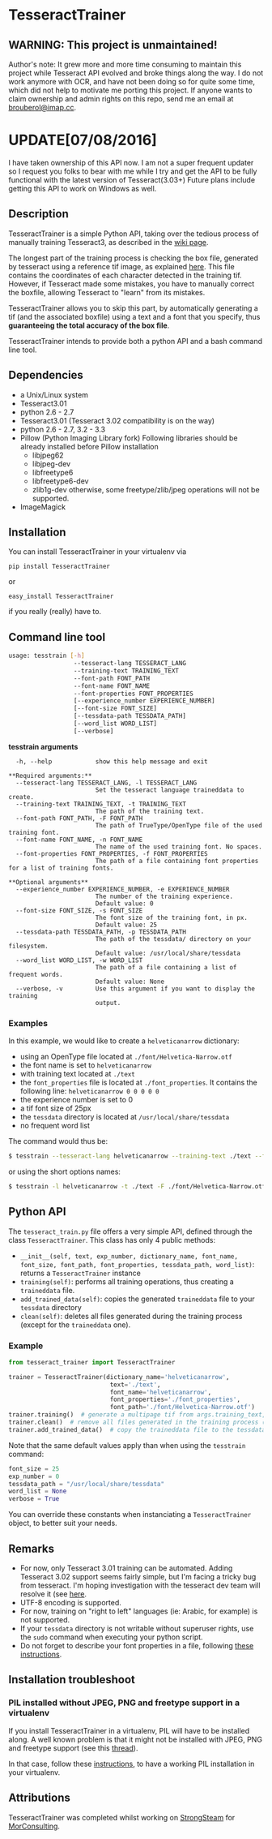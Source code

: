 # TesseractTrainer

## WARNING: This project is unmaintained!
Author's note: It grew more and more time consuming to maintain this project while Tesseract API evolved and broke things along the way.
I do not work anymore with OCR, and have not been doing so for quite some time, which did not help to motivate me porting this project.
If anyone wants to claim ownership and admin rights on this repo, send me an email at brouberol@imap.cc.
# UPDATE[07/08/2016]
 I have taken ownership of this API now. I am not a super frequent updater so I request you folks to bear with me while I try and get the API to be fully functional with the latest version of Tesseract(3.03+)
 Future plans include getting this API to work on Windows as well.

## Description

TesseractTrainer is a simple Python API, taking over the tedious process of manually
training Tesseract3, as described in the [wiki page](https://code.google.com/p/tesseract-ocr/wiki/TrainingTesseract3).

The longest part of the training process is checking the box file, generated by tesseract using a reference tif image,
as explained [here](https://code.google.com/p/tesseract-ocr/wiki/TrainingTesseract3#Make_Box_Files).
This file contains the coordinates of each character detected in the training tif. However, if Tesseract made
some mistakes, you have to manually correct the boxfile, allowing Tesseract to "learn" from its mistakes.

TesseractTrainer allows you to skip this part, by automatically generating a tif (and the associated boxfile) using a
text and a font that you specify, thus **guaranteeing the total accuracy of the box file**.

TesseractTrainer intends to provide both a python API and a bash command line tool.

## Dependencies

* a Unix/Linux system
* Tesseract3.01
* python 2.6 - 2.7
* Tesseract3.01 (Tesseract 3.02 compatibility is on the way)
* python 2.6 - 2.7, 3.2 - 3.3
* Pillow (Python Imaging Library fork)
  Following libraries should be already installed before Pillow installation
    * libjpeg62
    * libjpeg-dev
    * libfreetype6
    * libfreetype6-dev
    * zlib1g-dev
  otherwise, some freetype/zlib/jpeg operations will not be supported.
* ImageMagick

## Installation

You can install TesseractTrainer in your virtualenv via

```
pip install TesseractTrainer
```

or

```
easy_install TesseractTrainer
```

if you really (really) have to.


## Command line tool
```bash
usage: tesstrain [-h]
                  --tesseract-lang TESSERACT_LANG
                  --training-text TRAINING_TEXT
                  --font-path FONT_PATH
                  --font-name FONT_NAME
                  --font-properties FONT_PROPERTIES
                  [--experience_number EXPERIENCE_NUMBER]
                  [--font-size FONT_SIZE]
                  [--tessdata-path TESSDATA_PATH]
                  [--word_list WORD_LIST]
                  [--verbose]
```

**tesstrain arguments**

	  -h, --help            show this help message and exit

	**Required arguments:**
	  --tesseract-lang TESSERACT_LANG, -l TESSERACT_LANG
	                        Set the tesseract language traineddata to create.
	  --training-text TRAINING_TEXT, -t TRAINING_TEXT
	                        The path of the training text.
	  --font-path FONT_PATH, -F FONT_PATH
	                        The path of TrueType/OpenType file of the used training font.
	  --font-name FONT_NAME, -n FONT_NAME
	                        The name of the used training font. No spaces.
      --font-properties FONT_PROPERTIES, -f FONT_PROPERTIES
                            The path of a file containing font properties for a list of training fonts.

	**Optional arguments**
	  --experience_number EXPERIENCE_NUMBER, -e EXPERIENCE_NUMBER
	                        The number of the training experience.
	                        Default value: 0
	  --font-size FONT_SIZE, -s FONT_SIZE
	                        The font size of the training font, in px.
	                        Default value: 25
	  --tessdata-path TESSDATA_PATH, -p TESSDATA_PATH
	                        The path of the tessdata/ directory on your filesystem.
	                        Default value: /usr/local/share/tessdata
	  --word_list WORD_LIST, -w WORD_LIST
	                        The path of a file containing a list of frequent words.
	                        Default value: None
	  --verbose, -v         Use this argument if you want to display the training
                            output.


### Examples

In this example, we would like to create a `helveticanarrow` dictionary:

* using an OpenType file located at `./font/Helvetica-Narrow.otf`
* the font name is set to `helveticanarrow`
* with training text located at `./text`
* the `font_properties` file is located at `./font_properties`. It contains the following line: `helveticanarrow 0 0 0 0 0`
* the experience number is set to 0
* a tif font size of 25px
* the `tessdata` directory is located at `/usr/local/share/tessdata`
* no frequent word list

The command would thus be:

```bash
$ tesstrain --tesseract-lang helveticanarrow --training-text ./text --font-path font/Helvetica-Narrow.otf --font-name helveticanarrow  --font-properties ./font_properties --verbose
```
or using the short options names:

```bash
$ tesstrain -l helveticanarrow -t ./text -F ./font/Helvetica-Narrow.otf -n helveticanarrow -f ./font_properties -v
```

## Python API

The `tesseract_train.py` file offers a very simple API, defined through the class `TesseractTrainer`.
This class has only 4 public methods:

* `__init__(self, text, exp_number, dictionary_name, font_name, font_size, font_path, font_properties, tessdata_path, word_list)`: returns a `TesseractTrainer` instance
* `training(self)`: performs all training operations, thus creating a `traineddata` file.
* `add_trained_data(self)`: copies the generated `traineddata` file to your `tessdata` directory
* `clean(self)`: deletes all files generated during the training process (except for the `traineddata` one).

### Example

```python
from tesseract_trainer import TesseractTrainer

trainer = TesseractTrainer(dictionary_name='helveticanarrow',
                            text='./text',
                            font_name='helveticanarrow',
                            font_properties='./font_properties',
                            font_path='./font/Helvetica-Narrow.otf')
trainer.training()  # generate a multipage tif from args.training_text, train on it and generate a traineddata file
trainer.clean()  # remove all files generated in the training process (except the traineddata file)
trainer.add_trained_data()  # copy the traineddata file to the tessdata/ directory
```

Note that the same default values apply than when using the `tesstrain` command:

```python
font_size = 25
exp_number = 0
tessdata_path = "/usr/local/share/tessdata"
word_list = None
verbose = True
```

You can override these constants when instanciating a `TesseractTrainer` object, to better suit your needs.

## Remarks
* For now, only Tesseract 3.01 training can be automated. Adding Tesseract 3.02 support seems fairly simple, but I'm facing a tricky bug from tesseract. I'm hoping investigation with the tesseract dev team will resolve it (see [here](https://code.google.com/p/tesseract-ocr/issues/detail?can=2&start=0&num=100&q=&colspec=ID%20Type%20Status%20Priority%20Milestone%20Owner%20Summary&groupby=&sort=&id=698).
* UTF-8 encoding is supported.
* For now, training on "right to left" languages (ie: Arabic, for example) is not supported.
* If your `tessdata` directory is not writable without superuser rights, use the `sudo` command when executing your python script.
* Do not forget to describe your font properties in a file, following [these instructions](https://code.google.com/p/tesseract-ocr/wiki/TrainingTesseract3#font_properties_%28new_in_3.01%29).

## Installation troubleshoot
### PIL installed without JPEG, PNG and freetype support in a virtualenv
If you install TesseractTrainer in a virtualenv, PIL will have to be installed along.
A well known problem is that it might not be installed with JPEG, PNG and freetype support (see this [thread](http://ubuntuforums.org/showthread.php?t=1751455)).

In that case, follow these [instructions](http://ubuntuforums.org/showthread.php?t=1751455), to have a working PIL installation in
your virtualenv.


## Attributions
TesseractTrainer was completed whilst working on [StrongSteam](http://strongsteam.com) for [MorConsulting](http://morconsulting.com/).
